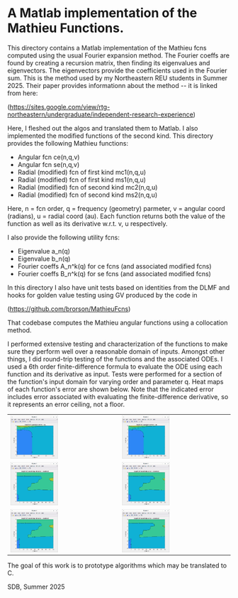 # A Matlab implementation of the Mathieu Functions.

This directory contains a Matlab implementation of the
Mathieu fcns computed using the usual Fourier expansion method.  The
Fourier coeffs are found by creating a recursion matrix, then finding
its eigenvalues and eigenvectors.  The eigenvectors provide the
coefficients used in the Fourier sum.  This is the method used by my
Northeastern REU students in Summer 2025.  Their paper provides
informationn about the method -- it is linked from here:

(https://sites.google.com/view/rtg-northeastern/undergraduate/independent-research-experience)
</td>
Here, I fleshed out the algos and translated them to Matlab.  I also
implemented the modified functions of the second kind.  This directory
provides the following Mathieu functions:

*  Angular fcn ce(n,q,v)
*  Angular fcn se(n,q,v)
*  Radial (modified) fcn of first kind mc1(n,q,u)
*  Radial (modified) fcn of first kind ms1(n,q,u)
*  Radial (modified) fcn of second kind mc2(n,q,u)
*  Radial (modified) fcn of second kind ms2(n,q,u)

Here, n = fcn order, q = frequency (geometry) parmeter, v = angular
coord (radians), u = radial coord (au).  Each function returns both
the value of the function as well as its derivative w.r.t. v, u
respectively. 

I also provide the following utility fcns:

*  Eigenvalue a_n(q)
*  Eigenvalue b_n(q)
*  Fourier coeffs A_n^k(q) for ce fcns (and associated modified fcns)
*  Fourier coeffs B_n^k(q) for se fcns (and associated modified fcns)

In this directory I also have unit tests based on identities from the
DLMF and hooks for golden value testing using GV produced by the code
in

(https://github.com/brorson/MathieuFcns)

That codebase computes the Mathieu angular functions using a
collocation method.

I performed extensive testing and characterization of the functions to
make sure they perform well over a reasonable domain of inputs.
Amongst other things, I did round-trip testing of the functions and
the associated ODEs.  I used a 6th order finite-difference formula to
evaluate the ODE using each function and its derivative as input.
Tests were performed for a section of the function's input domain for
varying order and parameter q.  Heat maps of each function's error are
shown below.  Note that the indicated error includes error associated
with evaluating the finite-difference derivative, so it represents an
error ceiling, not a floor.
<table>
  <tr>
    <td><img src="./RoundTripErr_ce.png" alt="Ce" width="45%"></td>
    <td><img src="./RoundTripErr_se.png" alt="Se" width="45%"></td>
  </tr>
  <tr>
    <td><img src="RoundTripErr_Modmc1.png " alt="Ce" width="45%"></td>
    <td><img src="RoundTripErr_Modms1.png " alt="Se" width="45%"></td>
  </tr>
  <tr>
    <td><img src="RoundTripErr_Modmc2.png " alt="Ce" width="45%"></td>
    <td><img src="RoundTripErr_Modms2.png " alt="Se" width="45%"></td>
  </tr>
</table>

The goal of this work is to prototype algorithms which may be
translated to C.

SDB, Summer 2025

